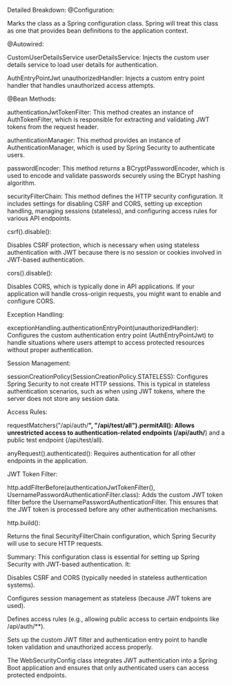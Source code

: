 Detailed Breakdown:
@Configuration:

Marks the class as a Spring configuration class. Spring will treat this class as one that provides bean definitions to the application context.

@Autowired:

CustomUserDetailsService userDetailsService: Injects the custom user details service to load user details for authentication.

AuthEntryPointJwt unauthorizedHandler: Injects a custom entry point handler that handles unauthorized access attempts.

@Bean Methods:

authenticationJwtTokenFilter: This method creates an instance of AuthTokenFilter, which is responsible for extracting and validating JWT tokens from the request header.

authenticationManager: This method provides an instance of AuthenticationManager, which is used by Spring Security to authenticate users.

passwordEncoder: This method returns a BCryptPasswordEncoder, which is used to encode and validate passwords securely using the BCrypt hashing algorithm.

securityFilterChain: This method defines the HTTP security configuration. It includes settings for disabling CSRF and CORS, setting up exception handling, managing sessions (stateless), and configuring access rules for various API endpoints.

csrf().disable():

Disables CSRF protection, which is necessary when using stateless authentication with JWT because there is no session or cookies involved in JWT-based authentication.

cors().disable():

Disables CORS, which is typically done in API applications. If your application will handle cross-origin requests, you might want to enable and configure CORS.

Exception Handling:

exceptionHandling.authenticationEntryPoint(unauthorizedHandler): Configures the custom authentication entry point (AuthEntryPointJwt) to handle situations where users attempt to access protected resources without proper authentication.

Session Management:

sessionCreationPolicy(SessionCreationPolicy.STATELESS): Configures Spring Security to not create HTTP sessions. This is typical in stateless authentication scenarios, such as when using JWT tokens, where the server does not store any session data.

Access Rules:

requestMatchers("/api/auth/**", "/api/test/all").permitAll(): Allows unrestricted access to authentication-related endpoints (/api/auth/**) and a public test endpoint (/api/test/all).

anyRequest().authenticated(): Requires authentication for all other endpoints in the application.

JWT Token Filter:

http.addFilterBefore(authenticationJwtTokenFilter(), UsernamePasswordAuthenticationFilter.class): Adds the custom JWT token filter before the UsernamePasswordAuthenticationFilter. This ensures that the JWT token is processed before any other authentication mechanisms.

http.build():

Returns the final SecurityFilterChain configuration, which Spring Security will use to secure HTTP requests.

Summary:
This configuration class is essential for setting up Spring Security with JWT-based authentication. It:

Disables CSRF and CORS (typically needed in stateless authentication systems).

Configures session management as stateless (because JWT tokens are used).

Defines access rules (e.g., allowing public access to certain endpoints like /api/auth/**).

Sets up the custom JWT filter and authentication entry point to handle token validation and unauthorized access properly.

The WebSecurityConfig class integrates JWT authentication into a Spring Boot application and ensures that only authenticated users can access protected endpoints.